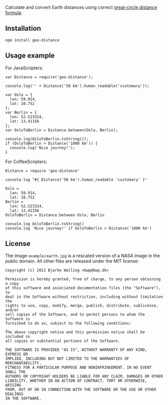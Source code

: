 
Calculate and convert Earth distances using correct [great-circle distance
formula](http://en.wikipedia.org/wiki/Great-circle_distance).


Installation
------------

    npm install geo-distance


Usage example
-------------

For JavaScripters:

    var Distance = require('geo-distance');

    console.log('' + Distance('50 km').human_readable('customary'));

    var Oslo = {
      lon: 59.914,
      lat: 10.752
    };
    var Berlin = {
      lon: 52.523324,
      lat: 13.41156
    };
    var OsloToBerlin = Distance.between(Oslo, Berlin);

    console.log(OsloToBerlin.toString());
    if (OsloToBerlin > Distance('1000 km')) {
      console.log('Nice journey!');
    }

For CoffeeScripters:

    Distance = require 'geo-distance'

    console.log "#{ Distance('50 km').human_readable 'customary' }"

    Oslo =
      lon: 59.914,
      lat: 10.752
    Berlin =
      lon: 52.523324,
      lat: 13.41156
    OsloToBerlin = Distance.between Oslo, Berlin

    console.log OsloToBerlin.toString()
    console.log 'Nice journey!' if OsloToBerlin > Distance('1000 km')


License
-------

The image `example/earth.jpg` is a rescaled version of a NASA image in the
public domain. All other files are released under the MIT license:

    Copyright (c) 2011 Bjarke Walling <bwp@bwp.dk>
    
    Permission is hereby granted, free of charge, to any person obtaining a copy
    of this software and associated documentation files (the "Software"), to
    deal in the Software without restriction, including without limitation the
    rights to use, copy, modify, merge, publish, distribute, sublicense, and/or
    sell copies of the Software, and to permit persons to whom the Software is
    furnished to do so, subject to the following conditions:
    
    The above copyright notice and this permission notice shall be included in
    all copies or substantial portions of the Software.
    
    THE SOFTWARE IS PROVIDED "AS IS", WITHOUT WARRANTY OF ANY KIND, EXPRESS OR
    IMPLIED, INCLUDING BUT NOT LIMITED TO THE WARRANTIES OF MERCHANTABILITY,
    FITNESS FOR A PARTICULAR PURPOSE AND NONINFRINGEMENT. IN NO EVENT SHALL THE
    AUTHORS OR COPYRIGHT HOLDERS BE LIABLE FOR ANY CLAIM, DAMAGES OR OTHER
    LIABILITY, WHETHER IN AN ACTION OF CONTRACT, TORT OR OTHERWISE, ARISING
    FROM, OUT OF OR IN CONNECTION WITH THE SOFTWARE OR THE USE OR OTHER DEALINGS
    IN THE SOFTWARE.

